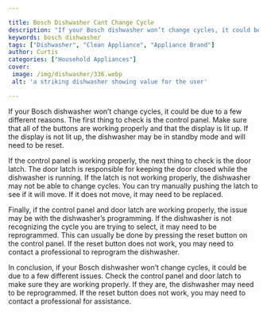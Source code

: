 ```yaml
---

title: Bosch Dishwasher Cant Change Cycle
description: "If your Bosch dishwasher won’t change cycles, it could be due to a few different reasons. The first thing to check is the control ...you wont regret reading on"
keywords: bosch dishwasher
tags: ["Dishwasher", "Clean Appliance", "Appliance Brand"]
author: Curtis
categories: ["Household Appliances"]
cover: 
 image: /img/dishwasher/336.webp
 alt: 'a striking dishwasher showing value for the user'

---
```


If your Bosch dishwasher won’t change cycles, it could be due to a few different reasons. The first thing to check is the control panel. Make sure that all of the buttons are working properly and that the display is lit up. If the display is not lit up, the dishwasher may be in standby mode and will need to be reset.

If the control panel is working properly, the next thing to check is the door latch. The door latch is responsible for keeping the door closed while the dishwasher is running. If the latch is not working properly, the dishwasher may not be able to change cycles. You can try manually pushing the latch to see if it will move. If it does not move, it may need to be replaced.

Finally, if the control panel and door latch are working properly, the issue may be with the dishwasher’s programming. If the dishwasher is not recognizing the cycle you are trying to select, it may need to be reprogrammed. This can usually be done by pressing the reset button on the control panel. If the reset button does not work, you may need to contact a professional to reprogram the dishwasher.

In conclusion, if your Bosch dishwasher won’t change cycles, it could be due to a few different issues. Check the control panel and door latch to make sure they are working properly. If they are, the dishwasher may need to be reprogrammed. If the reset button does not work, you may need to contact a professional for assistance.
